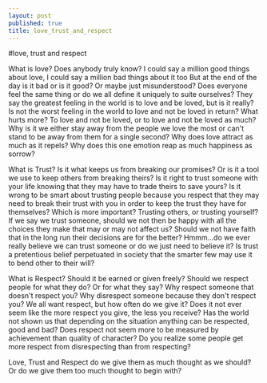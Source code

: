 ```yaml
---
layout: post
published: true
title: love_trust_and_respect
---
```


#love, trust and respect

What is love? Does anybody truly know? 
I could say a million good things about love, I could say a million bad things about it too
But at the end of the day is it bad or is it good? Or maybe just misunderstood? 
Does everyone feel the same thing or do we all define it uniquely to suite ourselves? 
They say the greatest feeling in the world is to love and be loved, but is it really? 
Is not the worst feeling in the world to love and not be loved in return? 
What hurts more? To love and not be loved, or to love and not be loved as much? 
Why is it we either stay away from the people we love the most or can't stand to be away from them for a single second? 
Why does love attract as much as it repels? Why does this one emotion reap as much happiness as sorrow?

What is Trust? Is it what keeps us from breaking our promises? 
Or is it a tool we use to keep others from breaking theirs? 
Is it right to trust someone with your life knowing that they may have to trade theirs to save yours? 
Is it wrong to be smart about trusting people because you respect that they may need to break their trust with you in order to keep the trust they have for themselves? Which is more important? Trusting others, or trusting yourself? If we say we trust someone, should we not then be happy with all the choices they make that may or may not affect us? 
Should we not have faith that in the long run their decisions are for the better?
Hmmm...do we ever really believe we can trust someone or do we just need to believe it? 
Is trust a pretentious belief perpetuated in society that the smarter few may use it to bend other to their will?

What is Respect? Should it be earned or given freely? 
Should we respect people for what they do? 
Or for what they say? 
Why respect someone that doesn't respect you? 
Why disrespect someone because they don't respect you? We all want respect, but how often do we give it? 
Does it not ever seem like the more respect you give, the less you receive? 
Has the world not shown us that depending on the situation anything can be respected, good and bad? Does respect not seem more to be measured by achievement than quality of character? 
Do you realize some people get more respect from disrespecting than from respecting?

Love, Trust and Respect do we give them as much thought as we should? Or do we give them too much thought to begin with?